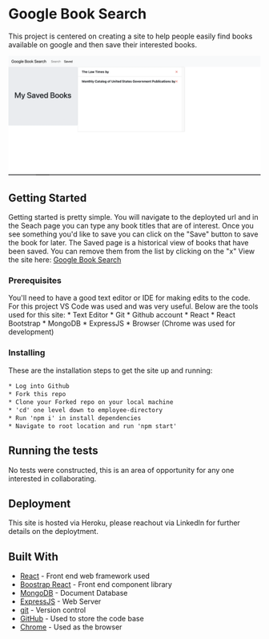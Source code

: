 
# Google Book Search

This project is centered on creating a site to help people easily find books available on google and then save their interested books.

![Google Book Search](https://github.com/dancornutt/google-book-search/blob/main/assets/appImage.png)

## Getting Started

Getting started is pretty simple. You will navigate to the deployted url and in the Seach page you can type any book titles that are of interest.
Once you see something you'd like to save you can click on the "Save" button to save the book for later. The Saved page is a historical view of books that have been saved. You can remove them from the list by clicking on the "x"
View the site here: [Google Book Search](https://google-book-search-webapp.herokuapp.com/)

### Prerequisites

You'll need to have a good text editor or IDE for making edits to the code. For this project VS Code was used and was very useful.
Below are the tools used for this site:
    * Text Editor
    * Git
    * Github account
    * React
    * React Bootstrap
    * MongoDB
    * ExpressJS
    * Browser (Chrome was used for development)

### Installing

These are the installation steps to get the site up and running:

    * Log into Github
    * Fork this repo 
    * Clone your Forked repo on your local machine
    * 'cd' one level down to employee-directory
    * Run 'npm i' in install dependencies
    * Navigate to root location and run 'npm start'

## Running the tests

No tests were constructed, this is an area of opportunity for any one interested in collaborating.

## Deployment

This site is hosted via Heroku, please reachout via LinkedIn for further details on the deploytment.

## Built With
* [React](https://reactjs.org/) - Front end web framework used
* [Boostrap React](https://react-bootstrap.github.io/) - Front end component library
* [MongoDB](https://www.mongodb.com/) - Document Database
* [ExpressJS](https://expressjs.com/) - Web Server
* [git](https://git-scm.com/) - Version control
* [GitHub](https://github.com/) - Used to store the code base
* [Chrome](https://www.google.com/chrome/) - Used as the browser
